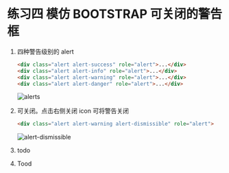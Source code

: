 # 练习四 模仿 BOOTSTRAP 可关闭的警告框

1. 四种警告级别的 alert

   ```html
   <div class="alert alert-success" role="alert">...</div>
   <div class="alert alert-info" role="alert">...</div>
   <div class="alert alert-warning" role="alert">...</div>
   <div class="alert alert-danger" role="alert">...</div>
   ```

   ![alerts](/Users/chuanzong.lcz/Documents/learning/programming/js/exercise/front-end-exercises/components/oui-alert/alerts.png)

2. 可关闭。点击右侧关闭 icon 可将警告关闭

   ```html
   <div class="alert alert-warning alert-dismissible" role="alert">
   ```

   ![alert-dismissible](/Users/chuanzong.lcz/Documents/learning/programming/js/exercise/front-end-exercises/components/oui-alert/alert-dismissible.png)

3. todo

4. Tood